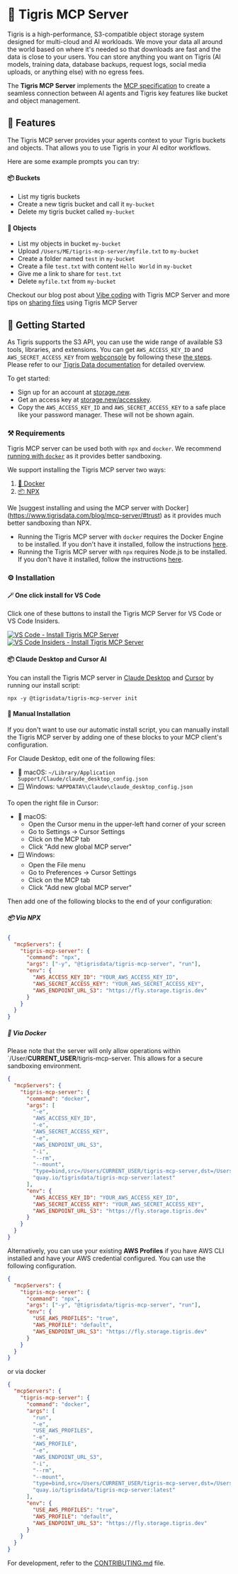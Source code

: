 # 🦁 Tigris MCP Server

Tigris is a high-performance, S3-compatible object storage system designed for multi-cloud and AI workloads. We move your data all around the world based on where it's needed so that downloads are fast and the data is close to your users. You can store anything you want on Tigris (AI models, training data, database backups, request logs, social media uploads, or anything else) with no egress fees.

The **Tigris MCP Server** implements the [MCP specification](https://modelcontextprotocol.io/) to create a seamless connection between AI agents and Tigris key features like bucket and object management.

## 🎯 Features

The Tigris MCP server provides your agents context to your Tigris buckets and objects. That allows you to use Tigris in your AI editor workflows.

Here are some example prompts you can try:

#### 📦 Buckets

- List my tigris buckets
- Create a new tigris bucket and call it `my-bucket`
- Delete my tigris bucket called `my-bucket`

#### 🔗 Objects

- List my objects in bucket `my-bucket`
- Upload `/Users/ME/tigris-mcp-server/myfile.txt` to `my-bucket`
- Create a folder named `test` in `my-bucket`
- Create a file `test.txt` with content `Hello World` in `my-bucket`
- Give me a link to share for `test.txt`
- Delete `myfile.txt` from `my-bucket`

Checkout our blog post about [Vibe coding](https://www.tigrisdata.com/blog/vibes-off/) with Tigris MCP Server and more tips on [sharing files](https://www.tigrisdata.com/blog/mcp-server-sharing/) using Tigris MCP Server

## 🚀 Getting Started

As Tigris supports the S3 API, you can use the wide range of available S3 tools, libraries, and extensions. You can get `AWS_ACCESS_KEY_ID` and `AWS_SECRET_ACCESS_KEY` from [webconsole](https://console.tigris.dev/) by following these [the steps](https://www.tigrisdata.com/docs/iam/create-access-key/). Please refer to our [Tigris Data documentation](https://www.tigrisdata.com/docs/get-started/) for detailed overview.

To get started:

- Sign up for an account at [storage.new](https://storage.new).
- Get an access key at [storage.new/accesskey](https://storage.new/accesskey).
- Copy the `AWS_ACCESS_KEY_ID` and `AWS_SECRET_ACCESS_KEY` to a safe place like your password manager. These will not be shown again.

### ⚒️ Requirements

Tigris MCP server can be used both with `npx` and `docker`. We recommend [running with `docker`](https://www.tigrisdata.com/blog/mcp-server/#trust) as it provides better sandboxing.

We support installing the Tigris MCP server two ways:

1. [🐳 Docker](https://www.docker.com/)
1. [📦 NPX](https://docs.npmjs.com/cli/v8/commands/npx)

We ]suggest installing and using the MCP server with Docker](https://www.tigrisdata.com/blog/mcp-server/#trust) as it provides much better sandboxing than NPX.

- Running the Tigris MCP server with `docker` requires the Docker Engine to be installed. If you don't have it installed, follow the instructions [here](https://docs.docker.com/engine/install/).
- Running the Tigris MCP server with `npx` requires Node.js to be installed. If you don't have it installed, follow the instructions [here](https://docs.npmjs.com/downloading-and-installing-node-js-and-npm).

### ⚙️ Installation

#### 🪄 One click install for VS Code

Click one of these buttons to install the Tigris MCP Server for VS Code or VS Code Insiders.

[![VS Code - Install Tigris MCP Server](https://img.shields.io/badge/VS%20Code-Install%20Tigris%20MCP%20Server-0098FF?logo=)](https://insiders.vscode.dev/redirect/mcp/install?name=Tigris%20MCP%20Server&config=%7B%22mcpServers%22%3A%7B%22tigris-mcp-server%22%3A%7B%22command%22%3A%22npx%22%2C%22args%22%3A%5B%22-y%22%2C%22%40tigrisdata%2Ftigris-mcp-server%22%2C%22run%22%5D%2C%22env%22%3A%7B%22AWS_ACCESS_KEY_ID%22%3A%22YOUR_AWS_ACCESS_KEY_ID%22%2C%22AWS_SECRET_ACCESS_KEY%22%3A%22YOUR_AWS_SECRET_ACCESS_KEY%22%2C%22AWS_ENDPOINT_URL_S3%22%3A%22https%3A%2F%2Ffly.storage.tigris.dev%22%7D%7D%7D%7D) [![VS Code Insiders - Install Tigris MCP Server](https://img.shields.io/badge/VS%20Code%20Insiders-Install%20Tigris%20MCP%20Server-24bfa5)](https://insiders.vscode.dev/redirect/mcp/install?name=Tigris%20MCP%20Server&config=%7B%22mcpServers%22%3A%7B%22tigris-mcp-server%22%3A%7B%22command%22%3A%22npx%22%2C%22args%22%3A%5B%22-y%22%2C%22%40tigrisdata%2Ftigris-mcp-server%22%2C%22run%22%5D%2C%22env%22%3A%7B%22AWS_ACCESS_KEY_ID%22%3A%22YOUR_AWS_ACCESS_KEY_ID%22%2C%22AWS_SECRET_ACCESS_KEY%22%3A%22YOUR_AWS_SECRET_ACCESS_KEY%22%2C%22AWS_ENDPOINT_URL_S3%22%3A%22https%3A%2F%2Ffly.storage.tigris.dev%22%7D%7D%7D%7D&quality=insiders)

#### 📦 Claude Desktop and Cursor AI

You can install the Tigris MCP server in [Claude Desktop](https://claude.ai/download) and [Cursor](https://www.cursor.com/) by running our install script:

```
npx -y @tigrisdata/tigris-mcp-server init
```

#### 🪏 Manual Installation

If you don't want to use our automatic install script, you can manually install the Tigris MCP server by adding one of these blocks to your MCP client's configuration.

For Claude Desktop, edit one of the following files:

- 🍎 macOS: `~/Library/Application Support/Claude/claude_desktop_config.json`
- 🪟 Windows: `%APPDATA%\Claude\claude_desktop_config.json`

To open the right file in Cursor:

- 🍎 macOS:
  - Open the Cursor menu in the upper-left hand corner of your screen
  - Go to Settings -> Cursor Settings
  - Click on the MCP tab
  - Click "Add new global MCP server"
- 🪟 Windows:
  - Open the File menu
  - Go to Preferences -> Cursor Settings
  - Click on the MCP tab
  - Click "Add new global MCP server"

Then add one of the following blocks to the end of your configuration:

##### 📦 Via NPX

```json
{
  "mcpServers": {
    "tigris-mcp-server": {
      "command": "npx",
      "args": ["-y", "@tigrisdata/tigris-mcp-server", "run"],
      "env": {
        "AWS_ACCESS_KEY_ID": "YOUR_AWS_ACCESS_KEY_ID",
        "AWS_SECRET_ACCESS_KEY": "YOUR_AWS_SECRET_ACCESS_KEY",
        "AWS_ENDPOINT_URL_S3": "https://fly.storage.tigris.dev"
      }
    }
  }
}
```

##### 🐳 Via Docker

Please note that the server will only allow operations within `/User/**CURRENT_USER**/tigris-mcp-server. This allows for a secure sandboxing environment.

```json
{
  "mcpServers": {
    "tigris-mcp-server": {
      "command": "docker",
      "args": [
        "-e",
        "AWS_ACCESS_KEY_ID",
        "-e",
        "AWS_SECRET_ACCESS_KEY",
        "-e",
        "AWS_ENDPOINT_URL_S3",
        "-i",
        "--rm",
        "--mount",
        "type=bind,src=/Users/CURRENT_USER/tigris-mcp-server,dst=/Users/CURRENT_USER/tigris-mcp-server",
        "quay.io/tigrisdata/tigris-mcp-server:latest"
      ],
      "env": {
        "AWS_ACCESS_KEY_ID": "YOUR_AWS_ACCESS_KEY_ID",
        "AWS_SECRET_ACCESS_KEY": "YOUR_AWS_SECRET_ACCESS_KEY",
        "AWS_ENDPOINT_URL_S3": "https://fly.storage.tigris.dev"
      }
    }
  }
}
```

Alternatively, you can use your existing **AWS Profiles** if you have AWS CLI installed and have your AWS credential configured. You can use the following configuration.

```json
{
  "mcpServers": {
    "tigris-mcp-server": {
      "command": "npx",
      "args": ["-y", "@tigrisdata/tigris-mcp-server", "run"],
      "env": {
        "USE_AWS_PROFILES": "true",
        "AWS_PROFILE": "default",
        "AWS_ENDPOINT_URL_S3": "https://fly.storage.tigris.dev"
      }
    }
  }
}
```

or via docker

```json
{
  "mcpServers": {
    "tigris-mcp-server": {
      "command": "docker",
      "args": [
        "run",
        "-e",
        "USE_AWS_PROFILES",
        "-e",
        "AWS_PROFILE",
        "-e",
        "AWS_ENDPOINT_URL_S3",
        "-i",
        "--rm",
        "--mount",
        "type=bind,src=/Users/CURRENT_USER/tigris-mcp-server,dst=/Users/CURRENT_USER/tigris-mcp-server",
        "quay.io/tigrisdata/tigris-mcp-server:latest"
      ],
      "env": {
        "USE_AWS_PROFILES": "true",
        "AWS_PROFILE": "default",
        "AWS_ENDPOINT_URL_S3": "https://fly.storage.tigris.dev"
      }
    }
  }
}
```

For development, refer to the [CONTRIBUTING.md](CONTRIBUTING.md) file.
